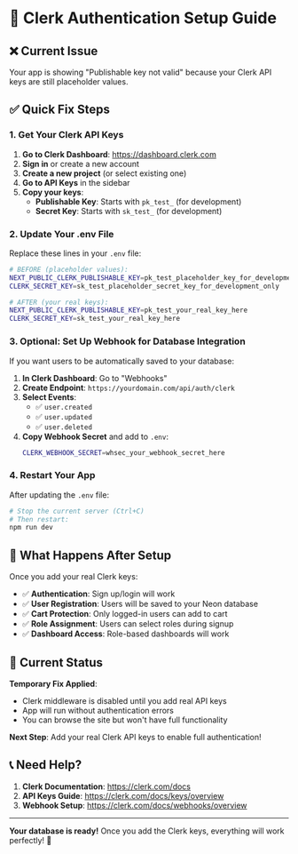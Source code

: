 # 🔐 Clerk Authentication Setup Guide

## ❌ Current Issue
Your app is showing "Publishable key not valid" because your Clerk API keys are still placeholder values.

## ✅ Quick Fix Steps

### 1. Get Your Clerk API Keys

1. **Go to Clerk Dashboard**: https://dashboard.clerk.com
2. **Sign in** or create a new account
3. **Create a new project** (or select existing one)
4. **Go to API Keys** in the sidebar
5. **Copy your keys**:
   - **Publishable Key**: Starts with `pk_test_` (for development)
   - **Secret Key**: Starts with `sk_test_` (for development)

### 2. Update Your .env File

Replace these lines in your `.env` file:

```bash
# BEFORE (placeholder values):
NEXT_PUBLIC_CLERK_PUBLISHABLE_KEY=pk_test_placeholder_key_for_development_only
CLERK_SECRET_KEY=sk_test_placeholder_secret_key_for_development_only

# AFTER (your real keys):
NEXT_PUBLIC_CLERK_PUBLISHABLE_KEY=pk_test_your_real_key_here
CLERK_SECRET_KEY=sk_test_your_real_key_here
```

### 3. Optional: Set Up Webhook for Database Integration

If you want users to be automatically saved to your database:

1. **In Clerk Dashboard**: Go to "Webhooks"
2. **Create Endpoint**: `https://yourdomain.com/api/auth/clerk`
3. **Select Events**: 
   - ✅ `user.created`
   - ✅ `user.updated` 
   - ✅ `user.deleted`
4. **Copy Webhook Secret** and add to `.env`:
   ```bash
   CLERK_WEBHOOK_SECRET=whsec_your_webhook_secret_here
   ```

### 4. Restart Your App

After updating the `.env` file:

```bash
# Stop the current server (Ctrl+C)
# Then restart:
npm run dev
```

## 🚀 What Happens After Setup

Once you add your real Clerk keys:

- ✅ **Authentication**: Sign up/login will work
- ✅ **User Registration**: Users will be saved to your Neon database
- ✅ **Cart Protection**: Only logged-in users can add to cart
- ✅ **Role Assignment**: Users can select roles during signup
- ✅ **Dashboard Access**: Role-based dashboards will work

## 🔧 Current Status

**Temporary Fix Applied**: 
- Clerk middleware is disabled until you add real API keys
- App will run without authentication errors
- You can browse the site but won't have full functionality

**Next Step**: Add your real Clerk API keys to enable full authentication!

## 📞 Need Help?

1. **Clerk Documentation**: https://clerk.com/docs
2. **API Keys Guide**: https://clerk.com/docs/keys/overview
3. **Webhook Setup**: https://clerk.com/docs/webhooks/overview

---

**Your database is ready!** Once you add the Clerk keys, everything will work perfectly! 🎉




